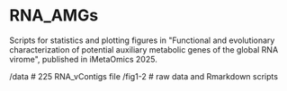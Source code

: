 # RNA_AMGs
Scripts for statistics and plotting figures in "Functional and evolutionary characterization of potential auxiliary metabolic genes of the global RNA virome", published in iMetaOmics 2025.

/data # 225 RNA_vContigs file
/fig1-2 # raw data and Rmarkdown scripts
